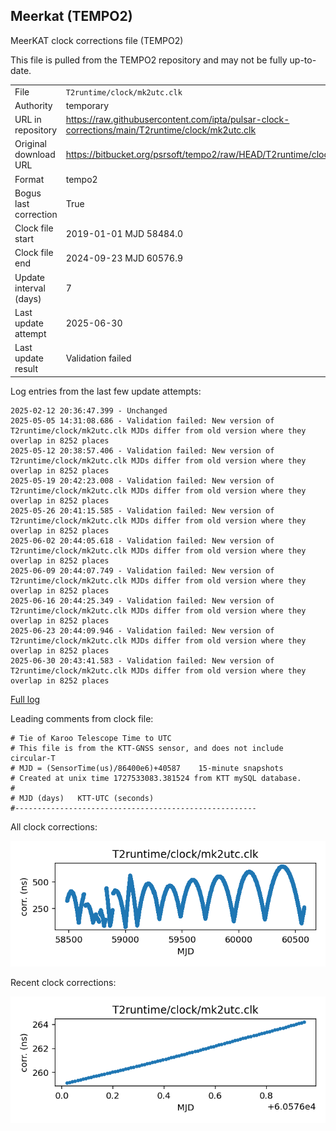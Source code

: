
## Meerkat (TEMPO2)

MeerKAT clock corrections file (TEMPO2)

This file is pulled from the TEMPO2 repository and may not be fully
up-to-date.

|     |     |
|:--- |:--- |
| File | `T2runtime/clock/mk2utc.clk` |
| Authority | temporary |
| URL in repository | <https://raw.githubusercontent.com/ipta/pulsar-clock-corrections/main/T2runtime/clock/mk2utc.clk> |
| Original download URL | <https://bitbucket.org/psrsoft/tempo2/raw/HEAD/T2runtime/clock/mk2utc.clk> |
| Format | tempo2 |
| Bogus last correction | True |
| Clock file start | 2019-01-01 MJD 58484.0 |
| Clock file end | 2024-09-23 MJD 60576.9 |
| Update interval (days) | 7 |
| Last update attempt | 2025-06-30 |
| Last update result | Validation failed |

Log entries from the last few update attempts:
```
2025-02-12 20:36:47.399 - Unchanged
2025-05-05 14:31:08.686 - Validation failed: New version of T2runtime/clock/mk2utc.clk MJDs differ from old version where they overlap in 8252 places
2025-05-12 20:38:57.406 - Validation failed: New version of T2runtime/clock/mk2utc.clk MJDs differ from old version where they overlap in 8252 places
2025-05-19 20:42:23.008 - Validation failed: New version of T2runtime/clock/mk2utc.clk MJDs differ from old version where they overlap in 8252 places
2025-05-26 20:41:15.585 - Validation failed: New version of T2runtime/clock/mk2utc.clk MJDs differ from old version where they overlap in 8252 places
2025-06-02 20:44:05.618 - Validation failed: New version of T2runtime/clock/mk2utc.clk MJDs differ from old version where they overlap in 8252 places
2025-06-09 20:44:07.749 - Validation failed: New version of T2runtime/clock/mk2utc.clk MJDs differ from old version where they overlap in 8252 places
2025-06-16 20:44:25.349 - Validation failed: New version of T2runtime/clock/mk2utc.clk MJDs differ from old version where they overlap in 8252 places
2025-06-23 20:44:09.946 - Validation failed: New version of T2runtime/clock/mk2utc.clk MJDs differ from old version where they overlap in 8252 places
2025-06-30 20:43:41.583 - Validation failed: New version of T2runtime/clock/mk2utc.clk MJDs differ from old version where they overlap in 8252 places
```
[Full log](https://raw.githubusercontent.com/ipta/pulsar-clock-corrections/main/log/T2runtime/clock/mk2utc.clk.log)

Leading comments from clock file:

    # Tie of Karoo Telescope Time to UTC
    # This file is from the KTT-GNSS sensor, and does not include circular-T
    # MJD = (SensorTime(us)/86400e6)+40587    15-minute snapshots
    # Created at unix time 1727533083.381524 from KTT mySQL database.
    #
    # MJD (days)   KTT-UTC (seconds)
    #------------------------------------------------------



All clock corrections:

![plot of all clock corrections](mk2utc.clk.png "All corrections")

Recent clock corrections:

![plot of recent clock corrections](mk2utc.clk.short.png "Recent corrections")

